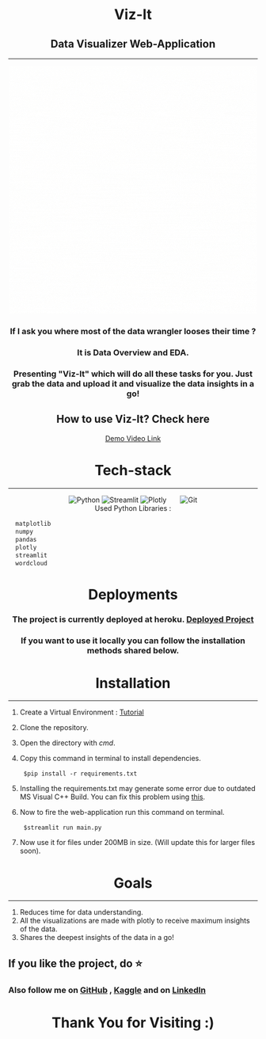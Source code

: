 
<div align="center"><h1>Viz-It</h1></div>
<div align="center"><h2>Data Visualizer Web-Application</h2></div>

---

<div align="center"><img src="assets/logo.gif" alt = "Viz-It"></div>
<div align = "center">
    <h3>If I ask you where most of the data wrangler looses their time ?</h3>
    <h3>It is Data Overview and EDA.</h3>
    <h3>Presenting "Viz-It" which will do all these tasks for you. Just grab the data 
        and upload it and visualize the data insights in a go!</h3>
</div>

<div align = "center">
    <h2>How to use Viz-It? Check here</h2>
    <a href = "https://www.youtube.com/embed/t1y0888mF-M">Demo Video Link</a>
</div>

<div align = "center"><h1>Tech-stack</h1></div>

---

<div align = "center">
   <img src = "https://cdn.worldvectorlogo.com/logos/python-5.svg" alt = "Python" width = "100px">
   <img src = "https://www.jrieke.com/assets/images/streamlit.png" alt = "Streamlit" width = "190px">
   <img src = "https://avatars.githubusercontent.com/u/5997976?s=400&v=4" alt = "Plotly" width = "100px">&nbsp;&nbsp;&nbsp;&nbsp;&nbsp;&nbsp;
   <img src = "https://seeklogo.com/images/G/git-logo-CD8D6F1C09-seeklogo.com.png" alt = "Git", width = "100px">
  
</div>


<div align = "center">
  Used Python Libraries :
</div>

      matplotlib
      numpy
      pandas
      plotly
      streamlit
      wordcloud
      
      

<div align = "center"><h1>Deployments</h1></div>

<div  align = "center"><h3>The project is currently deployed at heroku. <a href = "https://viz-it.herokuapp.com">Deployed Project</a></h3></div>

<div align = "center"><h3>If you want to use it locally you can follow the installation methods shared below.</h3></div>

<div align = "center"><h1>Installation</h1></div>

---

1. Create a Virtual Environment : [Tutorial](https://docs.python.org/3/library/venv.html)
2. Clone the repository.
3. Open the directory with *cmd*.
4. Copy this command in terminal to install dependencies.

        $pip install -r requirements.txt
5. Installing the requirements.txt may generate some error due to outdated MS Visual C++ Build. You can fix this problem using [this](https://www.youtube.com/watch?v=rcI1_e38BWs).
6. Now to fire the web-application run this command on terminal.

        $streamlit run main.py
7. Now use it for files under 200MB in size. (Will update this for larger files soon).


<div align = "center"><h1>Goals</h1></div>

---

1. Reduces time for data understanding.
2. All the visualizations are made with plotly to receive maximum insights of the data.
3. Shares the deepest insights of the data in a go!


## If you like the project, do ⭐

### Also follow me on [GitHub](https://github.com/sagnik1511) , [Kaggle](https://kaggle.com/sagnik1511) and on [LinkedIn](https://in.linkedin.com/in/sagnik1511)

<div align = "center"><h1>Thank You for Visiting :)</h1></div>